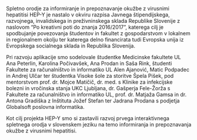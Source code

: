 Spletno orodje za informiranje in prepoznavanje okužbe z virusnimi hepatitisi HEP-Y je nastalo v okviru razpisa Javnega štipendijskega, razvojnega, invalidskega in preživninskega sklada Republike Slovenije z naslovom “Po kreativni poti do znanja 2016/2017”, katerega cilj je spodbujanje povezovanja študentov in fakultet z gospodarstvom v lokalnem in regionalnem okolju ter katerega delno financirata tudi Evropska unija iz Evropskega socialnega sklada in Republika Slovenija.

Pri razvoju aplikacije smo sodelovale študentke Medicinske fakultete UL Ana Peterlin, Karolina Počivavšek, Ana Prodan in Saša Rink, študenti Fakultete za računalništvo in informatiko UL Alen Ajanović, Matic Podpadec in Andrej Ulčar ter študentka Visoke šole za storitve Špela Pišek, pod mentorstvom prof. dr. Mojce Matičič, dr. med. s Klinike za infekcijske bolezni in vročinska stanja UKC Ljubljana, dr. Gašperja Fele-Žorža s Fakultete za računalništvo in informatiko UL, prof. dr. Matjaža Gamsa in dr. Antona Gradiška z Inštituta Jožef Stefan ter Jadrana Prodana s podjetja Globalsoft poslovna informatika.

Kot cilj projekta HEP-Y smo si zastavili razvoj prvega interaktivnega spletnega orodja v slovenskem jeziku na temo informiranja in prepoznavanja okužbe z virusnimi hepatitisi.
